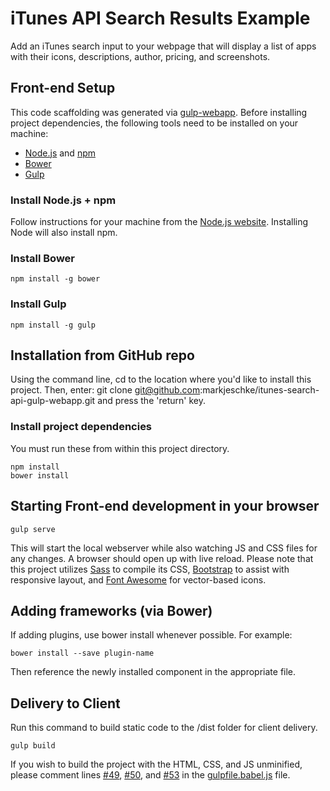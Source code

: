 # iTunes API Search Results Example

Add an iTunes search input to your webpage that will display a list of apps with their icons, descriptions, author, pricing, and screenshots.

## Front-end Setup

 This code scaffolding was generated via [gulp-webapp](https://github.com/yeoman/generator-gulp-webapp). Before installing project dependencies, the following tools need to be installed on your machine:

- [Node.js](http://nodejs.org) and [npm](http://npmjs.com)
- [Bower](http://bower.io)
- [Gulp](http://gulpjs.com)


### Install Node.js + npm
Follow instructions for your machine from the [Node.js website](https://nodejs.org/download/). Installing Node will also install npm.

### Install Bower

    npm install -g bower

### Install Gulp

    npm install -g gulp

## Installation from GitHub repo

Using the command line, cd to the location where you'd like to install this project. Then, enter: git clone git@github.com:markjeschke/itunes-search-api-gulp-webapp.git and press the 'return' key.

### Install project dependencies

You must run these from within this project directory. 

	npm install
	bower install


## Starting Front-end development in your browser

    gulp serve

This will start the local webserver while also watching JS and CSS files for any changes.  A browser should open up with live reload. Please note that this project utilizes [Sass](http://sass-lang.com/) to compile its CSS, [Bootstrap](https://getbootstrap.com/) to assist with responsive layout, and [Font Awesome](https://fortawesome.github.io/Font-Awesome/icons/) for vector-based icons.

## Adding frameworks (via Bower)

If adding plugins, use bower install whenever possible.  For example:

    bower install --save plugin-name

Then reference the newly installed component in the appropriate file.

## Delivery to Client

Run this command to build static code to the /dist folder for client delivery.

    gulp build

 If you wish to build the project with the HTML, CSS, and JS unminified, please comment lines [#49](https://github.com/markjeschke/itunes-search-api-gulp-webapp/blob/master/gulpfile.babel.js#L49), [#50](https://github.com/markjeschke/itunes-search-api-gulp-webapp/blob/master/gulpfile.babel.js#L50), and [#53](https://github.com/markjeschke/itunes-search-api-gulp-webapp/blob/master/gulpfile.babel.js#L53) in the [gulpfile.babel.js](https://github.com/markjeschke/itunes-search-api-gulp-webapp/blob/master/gulpfile.babel.js) file.




